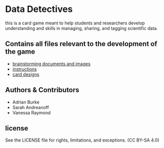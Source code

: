 # Data Detectives

this is a card game meant to help students and researchers develop understanding and skills in managing, sharing, and tagging scientific data.

## Contains all files relevant to the development of the game

* [brainstorming documents and images](https://github.com/acep-uaf/data-game/tree/main/brainstorming)
* [instructions](https://github.com/acep-uaf/data-game/tree/main/gameFiles)
* [card designs](https://github.com/acep-uaf/data-game/tree/main/gameFiles)

## Authors & Contributors

* Adrian Burke
* Sarah Andreanoff
* Vanessa Raymond

## license

See the LICENSE file for rights, limitations, and exceptions. (CC BY-SA 4.0)

